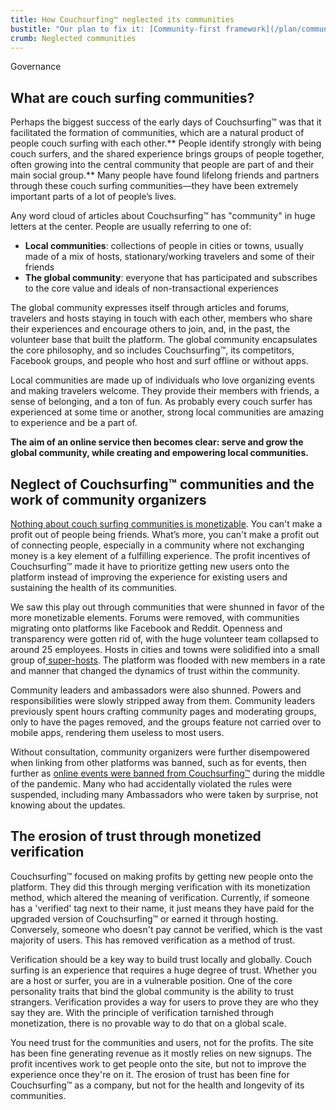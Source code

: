```yaml
---
title: How Couchsurfing™ neglected its communities
bustitle: "Our plan to fix it: [Community-first framework](/plan/communities-and-trust)"
crumb: Neglected communities
---
```


<span class="tag is-success is-large">Governance</span>

## What are couch surfing communities?

Perhaps the biggest success of the early days of Couchsurfing™ was that it facilitated the formation of communities, which are a natural product of people couch surfing with each other.** People identify strongly with being couch surfers, and the shared experience brings groups of people together, often growing into the central community that people are part of and their main social group.** Many people have found lifelong friends and partners through these couch surfing communities—they have been extremely important parts of a lot of people’s lives.

Any word cloud of articles about Couchsurfing™ has "community" in huge letters at the center. People are usually referring to one of:

* **Local communities**: collections of people in cities or towns, usually made of a mix of hosts, stationary/working travelers and some of their friends
* **The global community**: everyone that has participated and subscribes to the core value and ideals of non-transactional experiences

The global community expresses itself through articles and forums, travelers and hosts staying in touch with each other, members who share their experiences and encourage others to join, and, in the past, the volunteer base that built the platform. The global community encapsulates the core philosophy, and so includes Couchsurfing™, its competitors, Facebook groups, and people who host and surf offline or without apps.

Local communities are made up of individuals who love organizing events and making travelers welcome. They provide their members with friends, a sense of belonging, and a ton of fun. As probably every couch surfer has experienced at some time or another, strong local communities are amazing to experience and be a part of.

**The aim of an online service then becomes clear: serve and grow the global community, while creating and empowering local communities.**

## Neglect of Couchsurfing™ communities and the work of community organizers

[Nothing about couch surfing communities is monetizable](https://couchers.org/issues/profit-and-incentives/). You can't make a profit out of people being friends. What’s more, you can't make a profit out of connecting people, especially in a community where not exchanging money is a key element of a fulfilling experience. The profit incentives of Couchsurfing™ made it have to prioritize getting new users onto the platform instead of improving the experience for existing users and sustaining the health of its communities.

We saw this play out through communities that were shunned in favor of the more monetizable elements. Forums were removed, with communities migrating onto platforms like Facebook and Reddit. Openness and transparency were gotten rid of, with the huge volunteer team collapsed to around 25 employees. Hosts in cities and towns were solidified into a small group of[ super-hosts](https://couchers.org/issues/host-matching). The platform was flooded with new members in a rate and manner that changed the dynamics of trust within the community.

Community leaders and ambassadors were also shunned. Powers and responsibilities were slowly stripped away from them. Community leaders previously spent hours crafting community pages and moderating groups, only to have the pages removed, and the groups feature not carried over to mobile apps, rendering them useless to most users. 

Without consultation, community organizers were further disempowered when linking from other platforms was banned, such as for events, then further as [online events were banned from Couchsurfing™](https://couchers.org/blog/2021/03/25/couch-surfing-online-events-community/) during the middle of the pandemic. Many who had accidentally violated the rules were suspended, including many Ambassadors who were taken by surprise, not knowing about the updates.

## The erosion of trust through monetized verification

Couchsurfing™ focused on making profits by getting new people onto the platform. They did this through merging verification with its monetization method, which altered the meaning of verification. Currently, if someone has a 'verified' tag next to their name, it just means they have paid for the upgraded version of Couchsurfing™ or earned it through hosting. Conversely, someone who doesn't pay cannot be verified, which is the vast majority of users. This has removed verification as a method of trust.

Verification should be a key way to build trust locally and globally. Couch surfing is an experience that requires a huge degree of trust. Whether you are a host or surfer, you are in a vulnerable position. One of the core personality traits that bind the global community is the ability to trust strangers. Verification provides a way for users to prove they are who they say they are. With the principle of verification tarnished through monetization, there is no provable way to do that on a global scale.

You need trust for the communities and users, not for the profits. The site has been fine generating revenue as it mostly relies on new signups. The profit incentives work to get people onto the site, but not to improve the experience once they're on it. The erosion of trust has been fine for Couchsurfing™ as a company, but not for the health and longevity of its communities.
